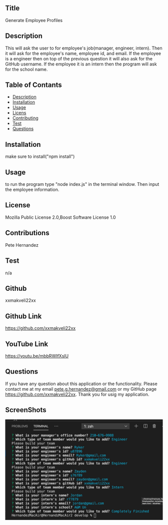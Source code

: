 ## Title

Generate Employee Profiles

## Description

This will ask the user to for employee's job(manager, engineer, intern). Then it will ask for the employee's name, employee id, and email. If the employee is a engineer then on top of the previous question it will also ask for the GitHub username. If the employee it is an intern then the program will ask for the school name.

## Table of Contants

* [Description](#Description)
* [Installation](#Installation)
* [Usage](#Usage)
* [Licens](#License)
* [Contributing](#Contribution)
* [Test](#Test)
* [Questions](#Questions)

## Installation

make sure to install("npm install")

## Usage

to run the program type "node index.js" in the terminal window. Then input the employee information.

## License

Mozilla Public License 2.0,Boost Software License 1.0

## Contributions

Pete Hernandez

## Test

n/a

## Github

xxmakveli22xx  
    
## Github Link

https://github.com/xxmakveli22xx

## YouTube Link

https://youtu.be/mbbRWIfXslU

## Questions

 If you have any question about this application or the functionality.
 Please contact me at my email pete.g.hernandez@gmail.com or my GitHub page https://github.com/xxmakveli22xx.
 Thank you for usig my application.

## ScreenShots

<img src="/screenshots/ss1.png">
